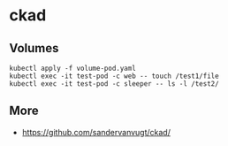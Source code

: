 # ckad

## Volumes

```
kubectl apply -f volume-pod.yaml
kubectl exec -it test-pod -c web -- touch /test1/file
kubectl exec -it test-pod -c sleeper -- ls -l /test2/
```

## More

* https://github.com/sandervanvugt/ckad/